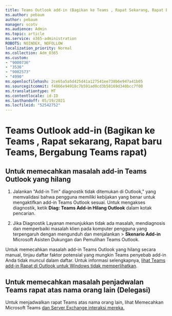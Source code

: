 ```yaml
---
title: Teams Outlook add-in (Bagikan ke Teams , Rapat Sekarang, Rapat Baru Teams, Bergabung Teams rapat)
ms.author: pebaum
author: pebaum
manager: scotv
ms.audience: Admin
ms.topic: article
ms.service: o365-administration
ROBOTS: NOINDEX, NOFOLLOW
localization_priority: Normal
ms.collection: Adm_O365
ms.custom:
- "9000736"
- "3536"
- "9002573"
- "4990"
ms.openlocfilehash: 2ce65a5a5d425d41a127541ee738b6e947a41b05
ms.sourcegitcommit: f4866e94918c7b591ad0cd3b58169d340bcc7f00
ms.translationtype: MT
ms.contentlocale: id-ID
ms.lasthandoff: 05/19/2021
ms.locfileid: "52542752"
---
```

# <a name="teams-outlook-add-in-share-to-teams--meet-now-new-teams-meeting-join-teams-meeting"></a>Teams Outlook add-in (Bagikan ke Teams , Rapat sekarang, Rapat baru Teams, Bergabung Teams rapat)

## <a name="to-troubleshoot-a-missing-teams-outlook-add-in"></a>Untuk memecahkan masalah add-in Teams Outlook yang hilang

1. Jalankan "Add-in Tim" diagnostik tidak ditemukan di Outlook," yang memvalidasi bahwa pengguna memiliki kebijakan yang benar untuk mengaktifkan add-in Teams Outlook sesuai. Untuk mengakses diagnostik, ketik **Diag: Teams Add-in Hilang Outlook** dalam kotak pencarian.

1. Jika Diagnostik Layanan menunjukkan tidak ada masalah, mendiagnosis dan memperbaiki masalah klien [](https://aka.ms/SaRA-TeamsAddInScenario)pada komputer pengguna yang terpengaruh dengan mengunduh dan menjalankan  >  **Skenario Add-in** Microsoft Asisten Dukungan dan Pemulihan Teams Outlook.

Untuk memecahkan masalah add-in Teams Outlook yang hilang secara manual, tinjau daftar faktor potensial yang mungkin Teams penyebab add-in Anda tidak muncul dalam daftar. Untuk informasi selengkapnya, [lihat Teams add-in Rapat di Outlook untuk Windows tidak memperlihatkan](/microsoftteams/teams-add-in-for-outlook#teams-meeting-add-in-in-outlook-for-windows-does-not-show).

## <a name="to-troubleshoot-scheduling-a-teams-meeting-on-behalf-of-someone-else-delegate"></a>Untuk memecahkan masalah penjadwalan Teams rapat atas nama orang lain (Delegasi)

Untuk menjadwalkan rapat Teams atas nama orang lain, lihat Memecahkan Microsoft Teams [dan Server Exchange interaksi mereka.](/microsoftteams/troubleshoot/known-issues/teams-exchange-interaction-issue)
